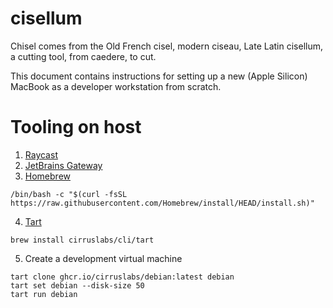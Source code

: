 # cisellum

Chisel comes from the Old French cisel, modern ciseau, Late Latin cisellum, a cutting tool, from caedere, to cut.

This document contains instructions for setting up a new (Apple Silicon) MacBook as a developer workstation from scratch.

# Tooling on host

1. [Raycast](https://www.raycast.com/)
2. [JetBrains Gateway](https://www.jetbrains.com/remote-development/gateway/)
3. [Homebrew](https://brew.sh) 

```shell
/bin/bash -c "$(curl -fsSL https://raw.githubusercontent.com/Homebrew/install/HEAD/install.sh)"
```

4. [Tart](https://tart.run)

```shell
brew install cirruslabs/cli/tart
```

5. Create a development virtual machine

```shell
tart clone ghcr.io/cirruslabs/debian:latest debian
tart set debian --disk-size 50
tart run debian
```
